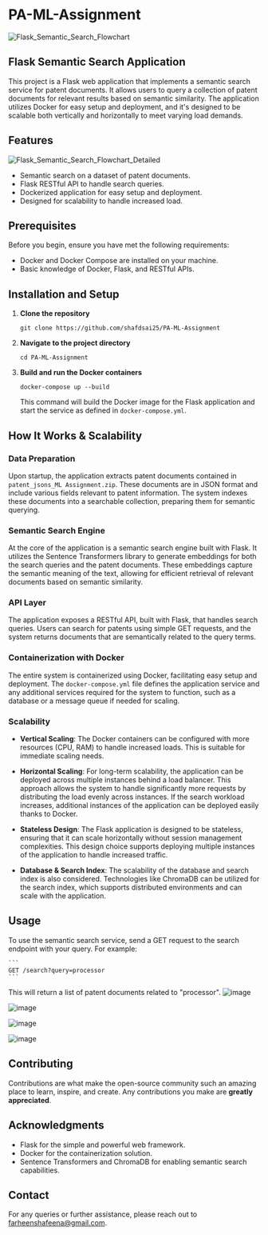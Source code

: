 # PA-ML-Assignment
![Flask_Semantic_Search_Flowchart](https://github.com/shafdsai25/my-project/assets/114987491/d3085b84-8ec3-4131-b89d-6d9d92ee29a3)


## Flask Semantic Search Application

This project is a Flask web application that implements a semantic search service for patent documents. It allows users to query a collection of patent documents for relevant results based on semantic similarity. The application utilizes Docker for easy setup and deployment, and it's designed to be scalable both vertically and horizontally to meet varying load demands.

## Features
![Flask_Semantic_Search_Flowchart_Detailed](https://github.com/shafdsai25/my-project/assets/114987491/77a5dae2-98ec-4f52-83b6-2536f3f0560c)

- Semantic search on a dataset of patent documents.
- Flask RESTful API to handle search queries.
- Dockerized application for easy setup and deployment.
- Designed for scalability to handle increased load.

## Prerequisites

Before you begin, ensure you have met the following requirements:
- Docker and Docker Compose are installed on your machine.
- Basic knowledge of Docker, Flask, and RESTful APIs.

## Installation and Setup

1. **Clone the repository**

    ```
    git clone https://github.com/shafdsai25/PA-ML-Assignment
    ```

2. **Navigate to the project directory**

    ```
    cd PA-ML-Assignment
    ```

3. **Build and run the Docker containers**

    ```
    docker-compose up --build
    ```

    This command will build the Docker image for the Flask application and start the service as defined in `docker-compose.yml`.

## How It Works & Scalability

### Data Preparation

Upon startup, the application extracts patent documents contained in `patent_jsons_ML Assignment.zip`. These documents are in JSON format and include various fields relevant to patent information. The system indexes these documents into a searchable collection, preparing them for semantic querying.

### Semantic Search Engine

At the core of the application is a semantic search engine built with Flask. It utilizes the Sentence Transformers library to generate embeddings for both the search queries and the patent documents. These embeddings capture the semantic meaning of the text, allowing for efficient retrieval of relevant documents based on semantic similarity.

### API Layer

The application exposes a RESTful API, built with Flask, that handles search queries. Users can search for patents using simple GET requests, and the system returns documents that are semantically related to the query terms.

### Containerization with Docker

The entire system is containerized using Docker, facilitating easy setup and deployment. The `docker-compose.yml` file defines the application service and any additional services required for the system to function, such as a database or a message queue if needed for scaling.

### Scalability

- **Vertical Scaling**: The Docker containers can be configured with more resources (CPU, RAM) to handle increased loads. This is suitable for immediate scaling needs.

- **Horizontal Scaling**: For long-term scalability, the application can be deployed across multiple instances behind a load balancer. This approach allows the system to handle significantly more requests by distributing the load evenly across instances. If the search workload increases, additional instances of the application can be deployed easily thanks to Docker.

- **Stateless Design**: The Flask application is designed to be stateless, ensuring that it can scale horizontally without session management complexities. This design choice supports deploying multiple instances of the application to handle increased traffic.

- **Database & Search Index**: The scalability of the database and search index is also considered. Technologies like ChromaDB can be utilized for the search index, which supports distributed environments and can scale with the application.

## Usage

To use the semantic search service, send a GET request to the search endpoint with your query. For example:

    ```
    GET /search?query=processor
    ```

This will return a list of patent documents related to "processor".
![image](https://github.com/shafdsai25/my-project/assets/114987491/add1087b-39f6-4218-8db4-25fc38aabc2e)

![image](https://github.com/shafdsai25/my-project/assets/114987491/83d82dc5-aa29-4f67-b289-ab841345b860)

![image](https://github.com/shafdsai25/my-project/assets/114987491/d06a8724-ddf8-4c41-b6cf-a006644e237f)

![image](https://github.com/shafdsai25/my-project/assets/114987491/d77c92ea-40e5-43af-ada9-4e11a0053327)


## Contributing

Contributions are what make the open-source community such an amazing place to learn, inspire, and create. Any contributions you make are **greatly appreciated**.

## Acknowledgments

- Flask for the simple and powerful web framework.
- Docker for the containerization solution.
- Sentence Transformers and ChromaDB for enabling semantic search capabilities.

## Contact

For any queries or further assistance, please reach out to farheenshafeena@gmail.com.
